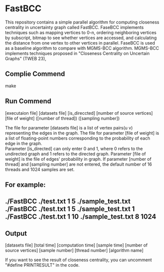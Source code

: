 # FastBCC
This repository contains a simple parallel algorithm for computing closeness centrality in uncertainty graph called FastBCC. 
FaseBCC implements techniques such as mapping vertices to 0-n, ordering neighboring vertices by subscript, bitmap to see whether vertices are accessed, and calculating the distance from one vertex to other vertices in parallel. 
FaseBCC is used as a baseline algorithm to compare with MGMS-BCC algorithm. MGMS-BCC implements techniques proposed in "Closeness Centrality on Uncertain Graphs" (TWEB 23),   
 

## Complie Commend
make


## Run Commend
[executaion file] [datasets file] [is_direccted] [number of source vertices] [file of weight] ([number of thread]) ([sampling number])

The file for parameter [datasets file] is a list of vertex pairs(u v) representing the edges in the graph.
The file for parameter [file of weight] is a list of floating-point numbers corresponding to the probability of each edge in the graph.  
Parameter [is_directed] can only enter 0 and 1, where 0 refers to the undirected graph and 1 refers to the directed graph.
Parameter [file of weight] is the file of edges' probability in graph.
If parameter [number of thread] and [sampling number] are not entered, the default number of 16 threads and 1024 samples are set.

For example:
-----------------------------------------------
./FastBCC ./test.txt 1 5 ./sample_test.txt
./FastBCC ./test.txt 1 5 ./sample_test.txt 1
./FastBCC ./test.txt 1 10 ./sample_test.txt 8 1024
-----------------------------------------------


## Output
[datasets file] [total time] [computation time] [sample time] [number of source vertices] [sample number] [thread number] [algorithm name]

If you want to see the result of closeness centrality, you can uncomment "#define PRINTRESULT" in the code.
